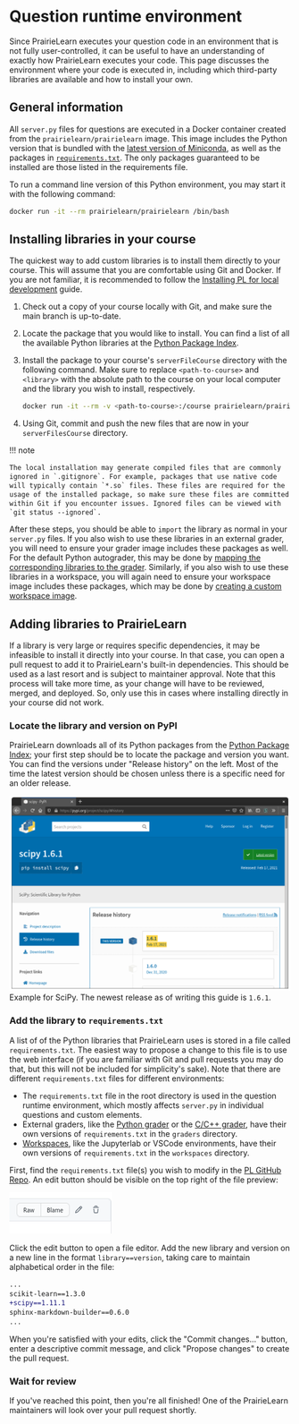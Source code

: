 # Question runtime environment

Since PrairieLearn executes your question code in an environment that is not fully user-controlled, it can be useful to have an understanding of exactly how PrairieLearn executes your code. This page discusses the environment where your code is executed in, including which third-party libraries are available and how to install your own.

## General information

All `server.py` files for questions are executed in a Docker container created from the `prairielearn/prairielearn` image. This image includes the Python version that is bundled with the [latest version of Miniconda](https://docs.conda.io/en/latest/miniconda.html), as well as the packages in [`requirements.txt`](https://github.com/PrairieLearn/PrairieLearn/blob/master/requirements.txt). The only packages guaranteed to be installed are those listed in the requirements file.

To run a command line version of this Python environment, you may start it with the following command:

```sh
docker run -it --rm prairielearn/prairielearn /bin/bash
```

## Installing libraries in your course

The quickest way to add custom libraries is to install them directly to your course. This will assume that you are comfortable using Git and Docker. If you are not familiar, it is recommended to follow the [Installing PL for local development](../installing.md) guide.

1. Check out a copy of your course locally with Git, and make sure the main branch is up-to-date.
2. Locate the package that you would like to install. You can find a list of all the available Python libraries at the [Python Package Index](https://pypi.org).
3. Install the package to your course's `serverFileCourse` directory with the following command. Make sure to replace `<path-to-course>` and `<library>` with the absolute path to the course on your local computer and the library you wish to install, respectively.

   ```sh
   docker run -it --rm -v <path-to-course>:/course prairielearn/prairielearn pip3 install --target /course/serverFilesCourse <library>
   ```

4. Using Git, commit and push the new files that are now in your `serverFilesCourse` directory.

!!! note

    The local installation may generate compiled files that are commonly ignored in `.gitignore`. For example, packages that use native code will typically contain `*.so` files. These files are required for the usage of the installed package, so make sure these files are committed within Git if you encounter issues. Ignored files can be viewed with `git status --ignored`.

After these steps, you should be able to `import` the library as normal in your `server.py` files. If you also wish to use these libraries in an external grader, you will need to ensure your grader image includes these packages as well. For the default Python autograder, this may be done by [mapping the corresponding libraries to the grader](../python-grader/index.md#course-specific-libraries). Similarly, if you also wish to use these libraries in a workspace, you will again need to ensure your workspace image includes these packages, which may be done by [creating a custom workspace image](../workspaces/index.md#custom-workspace-images).

## Adding libraries to PrairieLearn

If a library is very large or requires specific dependencies, it may be infeasible to install it directly into your course. In that case, you can open a pull request to add it to PrairieLearn's built-in dependencies. This should be used as a last resort and is subject to maintainer approval. Note that this process will take more time, as your change will have to be reviewed, merged, and deployed. So, only use this in cases where installing directly in your course did not work.

### Locate the library and version on PyPI

PrairieLearn downloads all of its Python packages from the [Python Package Index](https://pypi.org); your first step should be to locate the package and version you want. You can find the versions under "Release history" on the left. Most of the time the latest version should be chosen unless there is a specific need for an older release.

![SciPy release page](scipy_version.png)
Example for SciPy. The newest release as of writing this guide is `1.6.1`.

### Add the library to `requirements.txt`

A list of of the Python libraries that PrairieLearn uses is stored in a file called `requirements.txt`. The easiest way to propose a change to this file is to use the web interface (if you are familiar with Git and pull requests you may do that, but this will not be included for simplicity's sake). Note that there are different `requirements.txt` files for different environments:

- The `requirements.txt` file in the root directory is used in the question runtime environment, which mostly affects `server.py` in individual questions and custom elements.
- External graders, like the [Python grader](../python-grader/index.md) or the [C/C++ grader](../c-grader/index.md), have their own versions of `requirements.txt` in the `graders` directory.
- [Workspaces](../workspaces/index.md), like the Jupyterlab or VSCode environments, have their own versions of `requirements.txt` in the `workspaces` directory.

First, find the `requirements.txt` file(s) you wish to modify in the [PL GitHub Repo](https://github.com/prairielearn/prairielearn). An edit button should be visible on the top right of the file preview:

![GitHub edit button](edit_btn.png)

Click the edit button to open a file editor. Add the new library and version on a new line in the format `library==version`, taking care to maintain alphabetical order in the file:

```diff
...
scikit-learn==1.3.0
+scipy==1.11.1
sphinx-markdown-builder==0.6.0
...
```

When you're satisfied with your edits, click the "Commit changes..." button, enter a descriptive commit message, and click "Propose changes" to create the pull request.

### Wait for review

If you've reached this point, then you're all finished! One of the PrairieLearn maintainers will look over your pull request shortly.

